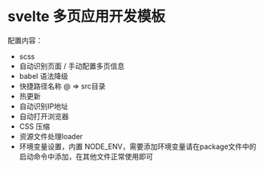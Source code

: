 # svelte 多页应用开发模板

配置内容：
- scss
- 自动识别页面 / 手动配置多页信息
- babel 语法降级
- 快捷路径名称 @ => src目录
- 热更新
- 自动识别IP地址
- 自动打开浏览器
- CSS 压缩
- 资源文件处理loader
- 环境变量设置，内置 NODE_ENV，需要添加环境变量请在package文件中的启动命令中添加，在其他文件正常使用即可
